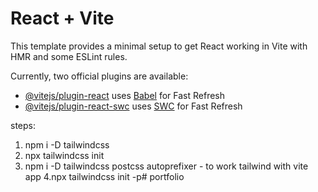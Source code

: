 # React + Vite

This template provides a minimal setup to get React working in Vite with HMR and some ESLint rules.

Currently, two official plugins are available:

- [@vitejs/plugin-react](https://github.com/vitejs/vite-plugin-react/blob/main/packages/plugin-react/README.md) uses [Babel](https://babeljs.io/) for Fast Refresh
- [@vitejs/plugin-react-swc](https://github.com/vitejs/vite-plugin-react-swc) uses [SWC](https://swc.rs/) for Fast Refresh


steps:
1. npm i -D tailwindcss
2. npx tailwindcss init
3. npm i -D tailwindcss postcss autoprefixer - to work tailwind with vite app
4.npx tailwindcss init -p#   p o r t f o l i o  
 